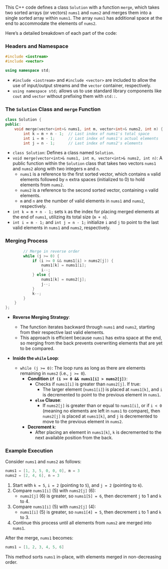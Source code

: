 This C++ code defines a class `Solution` with a function `merge`, which takes two sorted arrays (or vectors) `nums1` and `nums2` and merges them into a single sorted array within `nums1`. The array `nums1` has additional space at the end to accommodate the elements of `nums2`.

Here’s a detailed breakdown of each part of the code:

### Headers and Namespace

```cpp
#include <iostream>
#include <vector>

using namespace std;
```

- `#include <iostream>` and `#include <vector>` are included to allow the use of input/output streams and the `vector` container, respectively.
- `using namespace std;` allows us to use standard library components like `cout` and `vector` without prefixing them with `std::`.

### The `Solution` Class and `merge` Function

```cpp
class Solution {
public:
    void merge(vector<int>& nums1, int m, vector<int>& nums2, int n) {
        int k = m + n - 1;  // Last index of nums1's total space
        int i = m - 1;      // Last index of nums1's actual elements
        int j = n - 1;      // Last index of nums2's elements
```

- `class Solution`: Defines a class named `Solution`.
- `void merge(vector<int>& nums1, int m, vector<int>& nums2, int n)`: A public function within the `Solution` class that takes two vectors `nums1` and `nums2` along with two integers `m` and `n`.
  - `nums1` is a reference to the first sorted vector, which contains `m` valid elements followed by `n` extra spaces (initialized to 0) to hold elements from `nums2`.
  - `nums2` is a reference to the second sorted vector, containing `n` valid elements.
  - `m` and `n` are the number of valid elements in `nums1` and `nums2`, respectively.
- `int k = m + n - 1;` sets `k` as the index for placing merged elements at the end of `nums1`, utilizing its total size (`m + n`).
- `int i = m - 1;` and `int j = n - 1;` initialize `i` and `j` to point to the last valid elements in `nums1` and `nums2`, respectively.

### Merging Process

```cpp
        // Merge in reverse order
        while (j >= 0) {
            if (i >= 0 && nums1[i] > nums2[j]) {
                nums1[k] = nums1[i];
                i--;
            } else {
                nums1[k] = nums2[j];
                j--;
            }
            k--;
        }
    }
};
```

- **Reverse Merging Strategy**:
  - The function iterates backward through `nums1` and `nums2`, starting from their respective last valid elements.
  - This approach is efficient because `nums1` has extra space at the end, so merging from the back prevents overwriting elements that are yet to be compared.

- **Inside the `while` Loop**:
  - `while (j >= 0)`: The loop runs as long as there are elements remaining in `nums2` (i.e., `j >= 0`).
    - **Condition `if (i >= 0 && nums1[i] > nums2[j])`**:
      - Checks if `nums1[i]` is greater than `nums2[j]`. If true:
        - The larger element (`nums1[i]`) is placed at `nums1[k]`, and `i` is decremented to point to the previous element in `nums1`.
      - **`else` Clause**:
        - If `nums2[j]` is greater than or equal to `nums1[i]`, or if `i < 0` (meaning no elements are left in `nums1` to compare), then `nums2[j]` is placed at `nums1[k]`, and `j` is decremented to move to the previous element in `nums2`.
    - **Decrement `k`**:
      - After placing an element in `nums1[k]`, `k` is decremented to the next available position from the back.

### Example Execution

Consider `nums1` and `nums2` as follows:

```cpp
nums1 = [1, 3, 5, 0, 0, 0], m = 3
nums2 = [2, 4, 6], n = 3
```

1. Start with `k = 5`, `i = 2` (pointing to `5`), and `j = 2` (pointing to `6`).
2. Compare `nums1[i]` (5) with `nums2[j]` (6):
   - `nums2[j]` (6) is greater, so `nums1[5] = 6`, then decrement `j` to 1 and `k` to 4.
3. Compare `nums1[i]` (5) with `nums2[j]` (4):
   - `nums1[i]` (5) is greater, so `nums1[4] = 5`, then decrement `i` to 1 and `k` to 3.
4. Continue this process until all elements from `nums2` are merged into `nums1`.

After the merge, `nums1` becomes:

```cpp
nums1 = [1, 2, 3, 4, 5, 6]
```

This method sorts `nums1` in-place, with elements merged in non-decreasing order.
